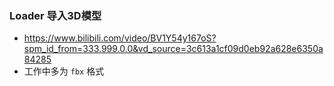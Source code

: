 ### Loader 导入3D模型
- https://www.bilibili.com/video/BV1Y54y167oS?spm_id_from=333.999.0.0&vd_source=3c613a1cf09d0eb92a628e6350a84285
- 工作中多为 `fbx` 格式
